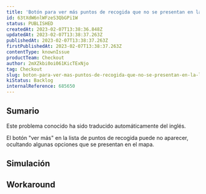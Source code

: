 ```yaml
---
title: 'Botón para ver más puntos de recogida que no se presentan en la lista'
id: 63tXdW6nlWFzeS3QbGPi1W
status: PUBLISHED
createdAt: 2023-02-07T13:38:36.848Z
updatedAt: 2023-02-07T13:38:37.263Z
publishedAt: 2023-02-07T13:38:37.263Z
firstPublishedAt: 2023-02-07T13:38:37.263Z
contentType: knownIssue
productTeam: Checkout
author: 2mXZkbi0oi061KicTExNjo
tag: Checkout
slug: boton-para-ver-mas-puntos-de-recogida-que-no-se-presentan-en-la-lista
kiStatus: Backlog
internalReference: 685650
---
```


## Sumario

<div class="alert alert-info">
  <p>Este problema conocido ha sido traducido automáticamente del inglés.</p>
</div>


El botón "ver más" en la lista de puntos de recogida puede no aparecer, ocultando algunas opciones que se presentan en el mapa.


##

## Simulación



## Workaround



